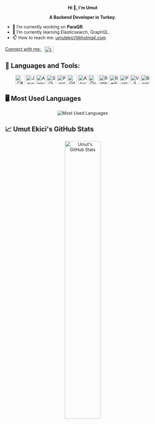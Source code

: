 <p align="center">
<strong>  Hi 👋, I'm Umut </strong>
</p>

<p align="center">
<strong>  A Backend Developer in Turkey. </strong>
</p>

- 🔭 I’m currently working on **ParaQR**.
- 🌱 I’m currently learning Elasticsearch, GraphQL.
- 📫 How to reach me: [umutekici1@hotmail.com](mailto:umutekici1@hotmail.com)

<p align="left" dir="auto">
  <a href="https://linkedin.com/in/umutekici" target="_blank" rel="nofollow">
    Connect with me: 
    <img src="https://raw.githubusercontent.com/rahuldkjain/github-profile-readme-generator/master/src/images/icons/Social/linked-in-alt.svg" alt="LinkedIn - Umut Ekici" height="20" width="30" style="vertical-align: middle; margin-left: 8px;">
  </a>
</p>


## 🔧 Languages and Tools:

<p align="center">
  <img src="https://img.shields.io/badge/C%23-%23239120?style=flat&logo=c-sharp&logoColor=white" alt="C#" height="30" />
  <img src="https://img.shields.io/badge/JavaScript-%23F7DF1E?style=flat&logo=javascript&logoColor=black" alt="JavaScript" height="30" />
  <img src="https://img.shields.io/badge/Angular-%23E23237?style=flat&logo=angular&logoColor=white" alt="Angular" height="30" />
  <img src="https://img.shields.io/badge/SQL-%2307405e?style=flat&logo=microsoft-sql-server&logoColor=white" alt="SQL" height="30" />
  <img src="https://img.shields.io/badge/PostgreSQL-%23336791?style=flat&logo=postgresql&logoColor=white" alt="PostgreSQL" height="30" />
  <img src="https://img.shields.io/badge/Git-%23F14E32?style=flat&logo=git&logoColor=white" alt="Git" height="30" />
  <img src="https://img.shields.io/badge/Microsoft_Azure-%230072C6?style=flat&logo=microsoft-azure&logoColor=white" alt="Azure" height="30" />
  <img src="https://img.shields.io/badge/Docker-%232496ED?style=flat&logo=docker&logoColor=white" alt="Docker" height="30" />
  <img src="https://img.shields.io/badge/RabbitMQ-%23FF6600?style=flat&logo=rabbitmq&logoColor=white" alt="RabbitMQ" height="30" />
  <img src="https://img.shields.io/badge/Redis-%23D82C26?style=flat&logo=redis&logoColor=white" alt="Redis" height="30" />
  <img src="https://img.shields.io/badge/Postman-%23FF6C37?style=flat&logo=postman&logoColor=white" alt="Postman" height="30" />
  <img src="https://img.shields.io/badge/VS%20Code-%23007ACC?style=flat&logo=visual-studio-code&logoColor=white" alt="VS Code" height="30" />
  <img src="https://img.shields.io/badge/Bootstrap-%23563D7C?style=flat&logo=bootstrap&logoColor=white" alt="Bootstrap" height="30" />
</p>


## 🖥️ Most Used Languages

<p align="center">
  <img src="https://github-readme-stats.vercel.app/api/top-langs/?username=umutekici&layout=compact&theme=light" alt="Most Used Languages" />
</p>

## 📈 Umut Ekici's GitHub Stats

<p align="center">
  <img src="https://github-readme-stats.vercel.app/api?username=umutekici&show_icons=true&hide_title=true&count_private=true&hide=prs&theme=light" alt="Umut's GitHub Stats" width="48%" />
</p>

